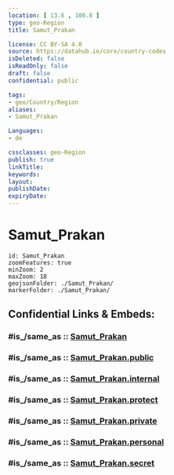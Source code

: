 ```yaml
---
location: [ 13.6 , 100.8 ] 
type: geo-Region
title: Samut_Prakan

license: CC BY-SA 4.0
source: https://datahub.io/core/country-codes
isDeleted: false
isReadOnly: false
draft: false
confidential: public

tags:
- geo/Country/Region
aliases:
- Samut_Prakan

Languages:
- de

cssclasses: geo-Region
publish: true
linkTitle: 
keywords: 
layout: 
publishDate: 
expiryDate: 
---
```


# Samut_Prakan

```leaflet
id: Samut_Prakan
zoomFeatures: true 
minZoom: 2 
maxZoom: 18
geojsonFolder: ./Samut_Prakan/
markerFolder: ./Samut_Prakan/
```


## Confidential Links & Embeds: 

### #is_/same_as :: [Samut_Prakan](/_Standards/Earth/Continent/Asia/Asia~South~East/Thailand/Provinces~Thailand/Samut_Prakan.md) 

### #is_/same_as :: [Samut_Prakan.public](/_public/Earth/Continent/Asia/Asia~South~East/Thailand/Provinces~Thailand/Samut_Prakan.public.md) 

### #is_/same_as :: [Samut_Prakan.internal](/_internal/Earth/Continent/Asia/Asia~South~East/Thailand/Provinces~Thailand/Samut_Prakan.internal.md) 

### #is_/same_as :: [Samut_Prakan.protect](/_protect/Earth/Continent/Asia/Asia~South~East/Thailand/Provinces~Thailand/Samut_Prakan.protect.md) 

### #is_/same_as :: [Samut_Prakan.private](/_private/Earth/Continent/Asia/Asia~South~East/Thailand/Provinces~Thailand/Samut_Prakan.private.md) 

### #is_/same_as :: [Samut_Prakan.personal](/_personal/Earth/Continent/Asia/Asia~South~East/Thailand/Provinces~Thailand/Samut_Prakan.personal.md) 

### #is_/same_as :: [Samut_Prakan.secret](/_secret/Earth/Continent/Asia/Asia~South~East/Thailand/Provinces~Thailand/Samut_Prakan.secret.md)

